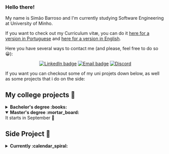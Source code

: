 ### Hello there! 

My name is Simão Barroso and I'm currently studying Software Engineering at University of Minho. 

<!--I finished my licentiate degree in July of 2023 and I'm going to start my masters in September. -->

If you want to check out my Curriculum vitæ, you can do it [here for a version in Portuguese](https://github.com/simaobarroso/simaobarroso/blob/main/Simao_Barroso_cv.pdf) and [here for a version in English](https://www.youtube.com/watch?v=Qklvh5Cp_Bs).

Here you have several ways to contact me (and please, feel free to do so 😀):
<div align="center">

  <a href="">[![LinkedIn badge](https://img.shields.io/badge/LinkedIn-0077B5?style=for-the-badge&logo=linkedin&logoColor=white)](https://www.linkedin.com/in/sim%C3%A3o-barroso-629420244/)</a>
  <a href="">[![Email badge](https://img.shields.io/badge/Gmail-D14836?style=for-the-badge&logo=gmail&logoColor=white)](mailto:simaoalvimbarroso@gmail.com)</a>
  <a href="">[![Discord](https://img.shields.io/badge/Discord-%235865F2.svg?style=for-the-badge&logo=discord&logoColor=white)](http://discordapp.com/users/453571816376500244)</a>

</div>

If you want you can checkout some of my uni projets down below, as well as some projects that i do on the side:

## My college projects :floppy_disk:
<!-- start college projects section -->
<details>
<summary><b> Bachelor's degree :books:</b></summary>

### 1st year

| **UC** (course)                                                                        |      **Linguagem(ns)** (Language(s))      |  **Repositório(s)** (Repository(ies)) |
|:--:|:--:|:--:|
|**Programação Funcional** (Functional Programming) | ![Haskell](https://img.shields.io/badge/Haskell-5D4F85?style=for-the-badge&logo=haskell&logoColor=white) | [Exercises]()
|**Laboratórios de Informática I** (Informatic Labs I) | ![Haskell](https://img.shields.io/badge/Haskell-5D4F85?style=for-the-badge&logo=haskell&logoColor=white) | [Project]()
|**Programação Imperativa** (Imperative Programming) | ![C badge](https://img.shields.io/badge/C-00599C?style=for-the-badge&logo=c&logoColor=white) | [Exercises]()
|**Laboratórios de Informática II** (Informatic Labs II) | ![C badge](https://img.shields.io/badge/C-00599C?style=for-the-badge&logo=c&logoColor=white) | [Project]()

### 2nd year

### 3rd year

</details>

<details open>
<summary><b> Master's degree :mortar_board:</b></summary>
It starts in September 🤞

</details>


## Side Project :rainbow: 

<details>
<summary><b> Currently :calendar_spiral:</b></summary>
  
|**ZTM React Native** (App Development) | ![React Native](https://img.shields.io/badge/react_native-%2320232a.svg?style=for-the-badge&logo=react&logoColor=%2361DAFB) | [Repo]() |
|--------|------------|---------|

</details>



<!--
https://app.flowcv.com/   -> Para fazer curriculos

https://ileriayo.github.io/markdown-badges/

Por mais try connect me


**simaobarroso/simaobarroso** is a ✨ _special_ ✨ repository because its `README.md` (this file) appears on your GitHub profile.

Here are some ideas to get you started:

- 🔭 I’m currently working on ...
- 🌱 I’m currently learning ...
- 👯 I’m looking to collaborate on ...
- 🤔 I’m looking for help with ...
- 💬 Ask me about ...
- 📫 How to reach me: ...
- 😄 Pronouns: ...
- ⚡ Fun fact: ...
-->
